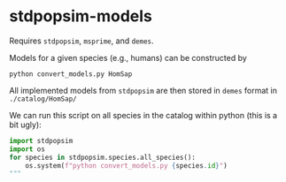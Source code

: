 # stdpopsim-models

Requires `stdpopsim`, `msprime`, and `demes`.

Models for a given species (e.g., humans) can be constructed by
```
python convert_models.py HomSap
```

All implemented models from `stdpopsim` are then stored in `demes` format in
`./catalog/HomSap/`

We can run this script on all species in the catalog within python
(this is a bit ugly):
```python
import stdpopsim
import os
for species in stdpopsim.species.all_species():
    os.system(f"python convert_models.py {species.id}")
"""
